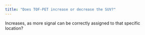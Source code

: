 ```yaml
---
title: "Does TOF-PET increase or decrease the SUV?"
---
```

Increases, as more signal can be correctly assigned to that specific location?

